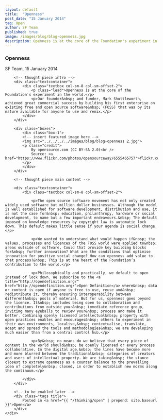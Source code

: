 ```yaml
---
layout: default
title:  "Openness"
post_date: "15 January 2014"
tag: Open
author: SF Team
published: true
image: /images/blog/blog-openness.jpg
description: Openness is at the core of the Foundation's experiment in the world. Our founder and funder, Mark Shuttleworth...
---
```

<div class="page-wrapper">
<!-- Featured Thinking Banner -->    
<section class="header-10-sub v-center">
														<!-- insert featured image here -->
    <div class="background" style="background-image: url(../../../../images/blog/blog-openness.jpg);"></div>
    <div>
        <div class="container">
        </div>
        <a class="control-btn fui-arrow-down" data-scroll href="#articlestart"> </a>
    </div>
</section>

<!-- Everything after this should be Editable as content -->
<section class="blog-1" id="blog-thinking">
    <div class="title" id="articlestart">
        <div class="container">
            <h3>Openness</h3>
            <div class="submitted">SF Team, 15 January 2014</div>
        </div>
    </div>
    <div class="container">
    
    	<!-- thought piece intro -->
        <div class="textcontainer">
        	<div class="textbox col-sm-8 col-sm-offset-2">
                <p class="lead">Openness is at the core of the Foundation’s experiment in the world.</p>
                <p>Our founder&nbsp; and funder, Mark Shuttleworth, achieved great commercial success by building his first enterprise on existing free and open source software&nbsp; (FOSS) that was by its nature available for anyone to use and remix.</p>
            </div>
        </div>
        
        <div class="boxes">
            <div class="box-1">
            <!-- insert featured image here -->
            <img src="../../../../images/blog/blog-openness 2.jpg">
            <p class="credit">
                By opensource.com (CC BY-SA 2.0)<br />
                Source: <a href="https://www.flickr.com/photos/opensourceway/6555465757">flickr.com/photos/opensourceway/6555465757</a>
            </p>
            </div>
        </div>
        
        <!-- thought piece main content -->
        
        <div class="textcontainer">
        	<div class="textbox col-sm-8 col-sm-offset-2">

                <p>The open source software movement has not only created widely used software but million dollar businesses. Although the model is well established for software development, distribution and use, it is not the case for&nbsp; education, philanthropy, hardware or social development, to name but a few important endeavours.&nbsp; The default imposed on knowledge resources by copyright law is automatic lock down. This default makes little sense if your agenda is social change.</p>
                
                <p>We wanted to understand what would happen if&nbsp; the values, processes and licences of the FOSS world were applied to&nbsp; areas outside of software. Could that provide key building blocks for&nbsp; further innovation? What are the conditions that optimise innovation for positive social change? How can openness add value to that process?&nbsp; This is at the heart of the Foundation’s contribution to the world.</p>
                
                <p>Philosophically and practically, we default to open instead of lock down. We subscribe to the <a title="http://opendefinition.org/" href="http://opendefinition.org/">Open Definition</a> where&nbsp; data or content is open if anyone is free to use, reuse and&nbsp; redistribute it, thereby ensuring interoperability between different&nbsp; pools of material. But for us, openness goes beyond the licence. It&nbsp; includes being open to collaboration and contributions from outside your&nbsp; immediate reference group, inviting many eyeballs to review your&nbsp; process and make it better. Combining openly licensed intellectual&nbsp; property with open practices enables and encourages&nbsp; others to experiment in their own environments, localise,&nbsp; contextualise, translate, adapt and spread the tools and methodologies&nbsp; we are developing much easier than from a central control hub.</p>
                
                <p>By&nbsp; no means do we believe that every piece of content in the world should&nbsp; be openly licensed or every process collaborative. In the digital age,&nbsp; the lines have become more and more blurred between the traditional&nbsp; categories of creators and users of intellectual property. We are taking&nbsp; the stance closest to extreme openness as a counter balance to the prevailing idea of completely&nbsp; closed, in order to establish new norms along the continuum.</p>
        
            </div>
        </div>

		<!-- to be enabled later -->
    	<div class="tags title">
            Posted in <a href="{{ "/thinking/open" | prepend: site.baseurl }}">Open</a>
        </div>
    </div>
</section>

<!-- Everything before this is editable page content -->
